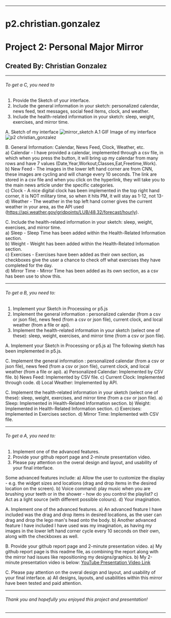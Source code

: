 --------------------------------------------------------------------------------------------------------------------------------------------------------------------

# p2.christian.gonzalez
# Project 2: Personal Major Mirror
## Created By: Christian Gonzalez

--------------------------------------------------------------------------------------------------------------------------------------------------------------------

###### To get a C, you need to
  1. Provide the Sketch of your interface.
  2. Include the general information in your sketch: personalized calendar, news feed, text messages, social feed items, clock, and weather.
  3. Include the health-related information in your sketch: sleep, weight, exercises, and mirror time.
  
  A. Sketch of my interface
![mirror_sketch](https://user-images.githubusercontent.com/83322401/201550841-ec716455-507b-4eb7-ad5e-e81a783f7975.png)
 A.1 GIF Image of my interface <br />
 ![p2 christian_gonzalez](https://user-images.githubusercontent.com/83322401/201551466-ba922d2b-1a6c-4574-93b5-e3ea18cedc8f.gif)

  B. General Information: Calendar, News Feed, Clock, Weather, etc.
     <br />a) Calendar - I have provided a calendar, implemented through a csv file, in which when you press the button, it will bring up my calendar from many rows and have        7 values (Date,Year,Workout,Classes,Eat,Freetime,Work).
     <br />b) New Feed - The images in the lower left hand corner are from CNN, these images are cycling and will change every 10 seconds. The link are stored in a csv file          and when you click on the hyperlink, they will take you to the main news article under the specific categories.
     <br />c) Clock - A nice digital clock has been implemented in the top right hand corner, it is NOT military time, so when it hits PM, it will stay as 1-12, not 13-
     <br />d) Weather - The weather in the top left hand corner gives the current weather in your area, as the API used                                                              (https://api.weather.gov/gridpoints/LUB/48,32/forecast/hourly).
  
  C. Include the health-related information in your sketch: sleep, weight, exercises, and mirror time.
    <br /> a) Sleep - Sleep Time has been added within the Health-Related Information section.
    <br /> b) Weight - Weight has been added within the Health-Related Information section.
    <br /> c) Exercises - Exercises have been added as their own section, as checkboxes give the user a chance to check off what exercises they have completed for the day.
     <br />d) Mirror Time - Mirror Time has been added as its own section, as a csv has been use to show this.
 
--------------------------------------------------------------------------------------------------------------------------------------------------------------------

###### To get a B, you need to:
  1. Implement your Sketch in Processing or p5.js
  2. Implement the general information : personalized calendar (from a csv or json file), news feed (from a csv or json file), current clock, and local weather (from a      file or api).
  3. Implement the health-related information in your sketch (select one of these): sleep, weight, exercises, and mirror time (from a csv or json file). 
  
  A. Implement your Sketch in Processing or p5.js
    a) The following sketch has been implemented in p5.js.

  C. Implement the general information : personalized calendar (from a csv or json file), news feed (from a csv or json file), current clock, and local weather (from a      file or api).
    a) Personalized Calendar: Implemented by CSV file.
    b) News Feed: Implemented by CSV file.
    c) Current Clock: Implemented through code.
    d) Local Weather: Implemented by API.
 
  C. Implement the health-related information in your sketch (select one of these): sleep, weight, exercises, and mirror time (from a csv or json file).
    a) Sleep: Implemented in Health-Related Information section.
    b) Weight: Implemented in Health-Related Information section.
    c) Exercises: Implemented in Exercises section.
    d) Mirror Time: Implemented with CSV file.

--------------------------------------------------------------------------------------------------------------------------------------------------------------------

###### To get a A, you need to:
  1. Implement one of the advanced features.
  2. Provide your github report page and 2-minute presentation video.
  3. Please pay attention on the overal design and layout, and usability of your final interface.

  Some advanced features include:
    a) Allow the user to customize the display - e.g. the widget sizes and locations (drag and drop items in the desired location on the screen).
    b) Voice command: play music when you are brushing your teeth or in the shower - how do you control the playlist?
    c) Act as a light source (with different possible colours).
    d) Your imagination.

  A. Implement one of the advanced features.
    a) An advanced feature I have included was the drag and drop items in desired locations, as the user can drag and drop the lego man's head onto the body.
    b) Another advanced feature I have included I have used was my imagination, as having my images in the lower left hand corner cycle every 10 seconds on their own,     along with the checkboxes as well.
    
  B. Provide your github report page and 2-minute presentation video.
    a) My github report page is this readme file, as combining the report along with the mirror had issues like repositioning my designs/graphics.
    b) My 2-minute presentation video is below:
[YouTube Presentation Video Link](https://youtu.be/um76hHM0Ki0)
  
  C. Please pay attention on the overal design and layout, and usability of your final interface.
    a) All designs, layouts, and usabilities within this mirror have been tested and paid attention.

--------------------------------------------------------------------------------------------------------------------------------------------------------------------
###### Thank you and hopefully you enjoyed this project and presentation!
--------------------------------------------------------------------------------------------------------------------------------------------------------------------

